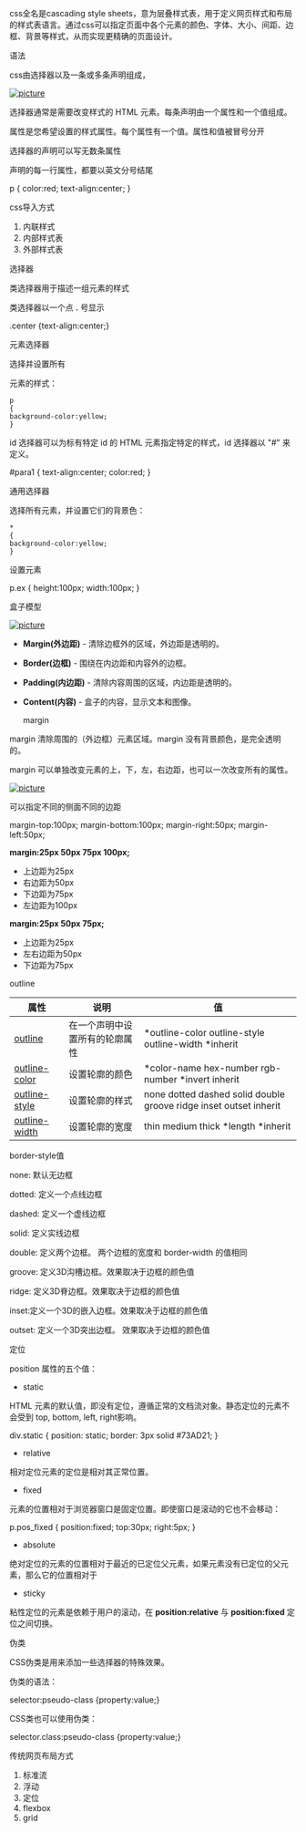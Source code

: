 css全名是cascading style sheets，意为层叠样式表，用于定义网页样式和布局的样式表语言。通过css可以指定页面中各个元素的颜色、字体、大小、间距、边框、背景等样式，从而实现更精确的页面设计。

语法

css由选择器以及一条或多条声明组成，

[![picture](https://camo.githubusercontent.com/2277ace336d948fa44502ec225214673c560fe22cea1f051a8af11e02eb4cdce/68747470733a2f2f7777772e72756e6f6f622e636f6d2f77702d636f6e74656e742f75706c6f6164732f323031332f30372f36333238373743392d323436322d343144362d424430452d4637333137453443343241432e6a7067)](https://camo.githubusercontent.com/2277ace336d948fa44502ec225214673c560fe22cea1f051a8af11e02eb4cdce/68747470733a2f2f7777772e72756e6f6f622e636f6d2f77702d636f6e74656e742f75706c6f6164732f323031332f30372f36333238373743392d323436322d343144362d424430452d4637333137453443343241432e6a7067)

选择器通常是需要改变样式的 HTML 元素。每条声明由一个属性和一个值组成。

属性是您希望设置的样式属性。每个属性有一个值。属性和值被冒号分开

选择器的声明可以写无数条属性

声明的每一行属性，都要以英文分号结尾

p { color:red; text-align:center; }

css导入方式

1. 内联样式
2. 内部样式表
3. 外部样式表

选择器

类选择器用于描述一组元素的样式

类选择器以一个点 **.** 号显示

.center {text-align:center;}

元素选择器

选择并设置所有

元素的样式：

```
p
{ 
background-color:yellow;
}
```



id 选择器可以为标有特定 id 的 HTML 元素指定特定的样式，id 选择器以 "#" 来定义。

\#para1 { text-align:center; color:red; }

通用选择器

选择所有元素，并设置它们的背景色：

```
*
{ 
background-color:yellow;
}
```



设置元素

p.ex { height:100px; width:100px; }

盒子模型

[![picture](https://camo.githubusercontent.com/5293f5c93edcf4b72a94e510cdee525d9a654eda1fd5a52c4c8e87cd4712e9d0/68747470733a2f2f7777772e72756e6f6f622e636f6d2f696d616765732f626f782d6d6f64656c2e676966)](https://camo.githubusercontent.com/5293f5c93edcf4b72a94e510cdee525d9a654eda1fd5a52c4c8e87cd4712e9d0/68747470733a2f2f7777772e72756e6f6f622e636f6d2f696d616765732f626f782d6d6f64656c2e676966)

- **Margin(外边距)** - 清除边框外的区域，外边距是透明的。

- **Border(边框)** - 围绕在内边距和内容外的边框。

- **Padding(内边距)** - 清除内容周围的区域，内边距是透明的。

- **Content(内容)** - 盒子的内容，显示文本和图像。

  margin

margin 清除周围的（外边框）元素区域。margin 没有背景颜色，是完全透明的。

margin 可以单独改变元素的上，下，左，右边距，也可以一次改变所有的属性。

[![picture](https://camo.githubusercontent.com/dbfe0ed4f79e0730b81bcefb9789e86a5a3291e6f44386cc920f5d7950319495/68747470733a2f2f7777772e72756e6f6f622e636f6d2f77702d636f6e74656e742f75706c6f6164732f323031332f30382f566c7756692e706e67)](https://camo.githubusercontent.com/dbfe0ed4f79e0730b81bcefb9789e86a5a3291e6f44386cc920f5d7950319495/68747470733a2f2f7777772e72756e6f6f622e636f6d2f77702d636f6e74656e742f75706c6f6164732f323031332f30382f566c7756692e706e67)

可以指定不同的侧面不同的边距

margin-top:100px; margin-bottom:100px; margin-right:50px; margin-left:50px;

**margin:25px 50px 75px 100px;**

- 上边距为25px
- 右边距为50px
- 下边距为75px
- 左边距为100px

**margin:25px 50px 75px;**

- 上边距为25px
- 左右边距为50px
- 下边距为75px

outline

| 属性                                                         | 说明                           | 值                                                           |
| ------------------------------------------------------------ | ------------------------------ | ------------------------------------------------------------ |
| [outline](https://www.runoob.com/cssref/pr-outline.html)     | 在一个声明中设置所有的轮廓属性 | *outline-color outline-style outline-width *inherit          |
| [outline-color](https://www.runoob.com/cssref/pr-outline-color.html) | 设置轮廓的颜色                 | *color-name hex-number rgb-number *invert inherit            |
| [outline-style](https://www.runoob.com/cssref/pr-outline-style.html) | 设置轮廓的样式                 | none dotted dashed solid double groove ridge inset outset inherit |
| [outline-width](https://www.runoob.com/cssref/pr-outline-width.html) | 设置轮廓的宽度                 | thin medium thick *length *inherit                           |

border-style值

none: 默认无边框

dotted: 定义一个点线边框

dashed: 定义一个虚线边框

solid: 定义实线边框

double: 定义两个边框。 两个边框的宽度和 border-width 的值相同

groove: 定义3D沟槽边框。效果取决于边框的颜色值

ridge: 定义3D脊边框。效果取决于边框的颜色值

inset:定义一个3D的嵌入边框。效果取决于边框的颜色值

outset: 定义一个3D突出边框。 效果取决于边框的颜色值

定位

position 属性的五个值：

- static

 HTML 元素的默认值，即没有定位，遵循正常的文档流对象。静态定位的元素不会受到 top, bottom, left, right影响。

 div.static { position: static; border: 3px solid #73AD21; }

- relative

 相对定位元素的定位是相对其正常位置。

- fixed

 元素的位置相对于浏览器窗口是固定位置。即使窗口是滚动的它也不会移动：

 p.pos_fixed { position:fixed; top:30px; right:5px; }

- absolute

 绝对定位的元素的位置相对于最近的已定位父元素，如果元素没有已定位的父元素，那么它的位置相对于

- sticky

 粘性定位的元素是依赖于用户的滚动，在 **position:relative** 与 **position:fixed** 定位之间切换。

伪类

CSS伪类是用来添加一些选择器的特殊效果。

伪类的语法：

selector:pseudo-class {property:value;}

CSS类也可以使用伪类：

selector.class:pseudo-class {property:value;}

传统网页布局方式

1. 标准流
2. 浮动
3. 定位
4. flexbox
5. grid